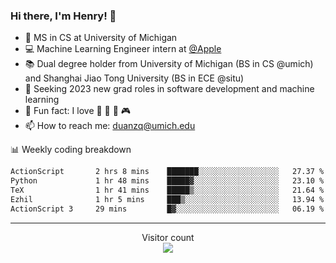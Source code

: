 ### Hi there, I'm Henry! 👋

- 🔭 MS in CS at University of Michigan
- 💻 Machine Learning Engineer intern at [@Apple](https://github.com/apple)
- 📚 Dual degree holder from University of Michigan (BS in CS @umich) and Shanghai Jiao Tong University (BS in ECE @situ)
- 🤖 Seeking 2023 new grad roles in software development and machine learning
- 🍁 Fun fact: I love 📸 🏓 🍜 🎮
- 📫 How to reach me: [duanzq@umich.edu](mailto:duanzq@umich.edu)

📊 Weekly coding breakdown
<!--START_SECTION:waka-->

```txt
ActionScript       2 hrs 8 mins    ███████░░░░░░░░░░░░░░░░░░   27.37 %
Python             1 hr 48 mins    █████▓░░░░░░░░░░░░░░░░░░░   23.10 %
TeX                1 hr 41 mins    █████▒░░░░░░░░░░░░░░░░░░░   21.64 %
Ezhil              1 hr 5 mins     ███▒░░░░░░░░░░░░░░░░░░░░░   13.94 %
ActionScript 3     29 mins         █▓░░░░░░░░░░░░░░░░░░░░░░░   06.19 %
```

<!--END_SECTION:waka-->

***
<p align="center"> 
  Visitor count<br>
  <img src="https://profile-counter.glitch.me/zlzq-duanzq/count.svg" />
</p>

<!-- ![Henry Duan's GitHub stats](https://github-readme-stats.vercel.app/api?username=zlzq-duanzq&show_icons=true)

![trophy](https://github-profile-trophy.vercel.app/?username=zlzq-duanzq&column=7)

[![Top Langs](https://github-readme-stats.vercel.app/api/top-langs/?username=zlzq-duanzq&layout=compact)](https://github.com/zlzq-duanzq/github-readme-stats) -->
